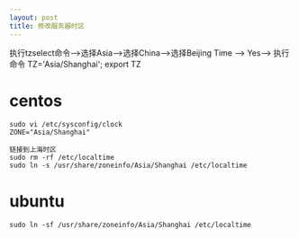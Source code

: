 ```yaml
---
layout: post
title: 修改服务器时区
---
```


执行tzselect命令-->选择Asia-->选择China-->选择Beijing Time --> Yes--> 执行命令 TZ='Asia/Shanghai'; export TZ

# centos
```
sudo vi /etc/sysconfig/clock
ZONE="Asia/Shanghai"

链接到上海时区
sudo rm -rf /etc/localtime
sudo ln -s /usr/share/zoneinfo/Asia/Shanghai /etc/localtime
```

# ubuntu
```
sudo ln -sf /usr/share/zoneinfo/Asia/Shanghai /etc/localtime
```
